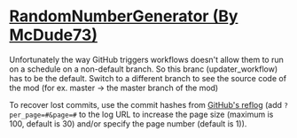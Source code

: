 # [RandomNumberGenerator (By McDude73)](https://github.com/McDude73/RandomNumberGenerator)

Unfortunately the way GitHub triggers workflows doesn't allow them to run on a schedule on a non-default branch. So this branc (updater_workflow) has to be the default. Switch to a different branch to see the source code of the mod (for ex. master -> the master branch of the mod)

To recover lost commits, use the commit hashes from [GitHub's reflog](https://api.github.com/repos/KtaneModules/RandomNumberGenerator-McDude73/events) (add `?per_page=#&page=#` to the log URL to increase the page size (maximum is 100, default is 30) and/or specify the page number (default is 1)).
